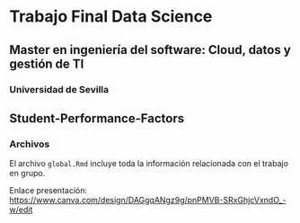 # Trabajo Final Data Science

## Master en ingeniería del software: Cloud, datos y gestión de TI

### Universidad de Sevilla

## Student-Performance-Factors

### Archivos

El archivo `global.Rmd` incluye toda la información relacionada con el trabajo en grupo.

Enlace presentación: https://www.canva.com/design/DAGgqANgz9g/pnPMVB-SRxGhjcVxndO_-w/edit
